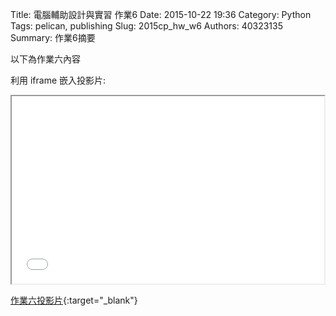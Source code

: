 Title: 電腦輔助設計與實習 作業6
Date: 2015-10-22 19:36
Category: Python
Tags: pelican, publishing
Slug: 2015cp_hw_w6
Authors: 40323135
Summary: 作業6摘要

以下為作業六內容

利用 iframe 嵌入投影片:

<iframe src="simplest5.html" width="500" height="300"></iframe>

[作業六投影片](simplest5.html){:target="_blank"}



